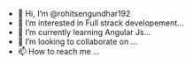 - 👋 Hi, I’m @rohitsengundhar192
- 👀 I’m interested in Full strack developement...
- 🌱 I’m currently learning Angular Js...
- 💞️ I’m looking to collaborate on ...
- 📫 How to reach me ...

<!---
rohitsengundhar192/rohitsengundhar192 is a ✨ special ✨ repository because its `README.md` (this file) appears on your GitHub profile.
You can click the Preview link to take a look at your changes.
--->
